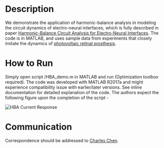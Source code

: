 # Description
We demonstrate the application of harmonic-balance analysis in modeling the circuit dynamics of electro-neural interfaces, which is fully described in paper [Harmonic-Balance Circuit Analysis for Electro-Neural Interfaces](https://doi.org/10.1101/2020.01.17.910968). The code is in MATLAB, and uses sample data from experiments that closely imitate the dynamics of [photovoltaic retinal prosthesis](https://en.wikipedia.org/wiki/Photovoltaic_retinal_prosthesis).

# How to Run
Simply open script /HBA_demo.m in MATLAB and run (Optimization toolbox required). The code was developed with MATLAB R2017a and might experience compatibility issue with earlier/later versions. See inline documentation for detailed explanation of the code. The authors expect the following figure upon the completion of the script -

![HBA Current Response](https://octodex.github.com/images/yaktocat.png)

# Communication
Correspondence should be addressed to [Charles Chen](mailto:zcchen@stanford.edu?subject=[GitHub]%20HBA%20for%20Neural%20Interfaces).
